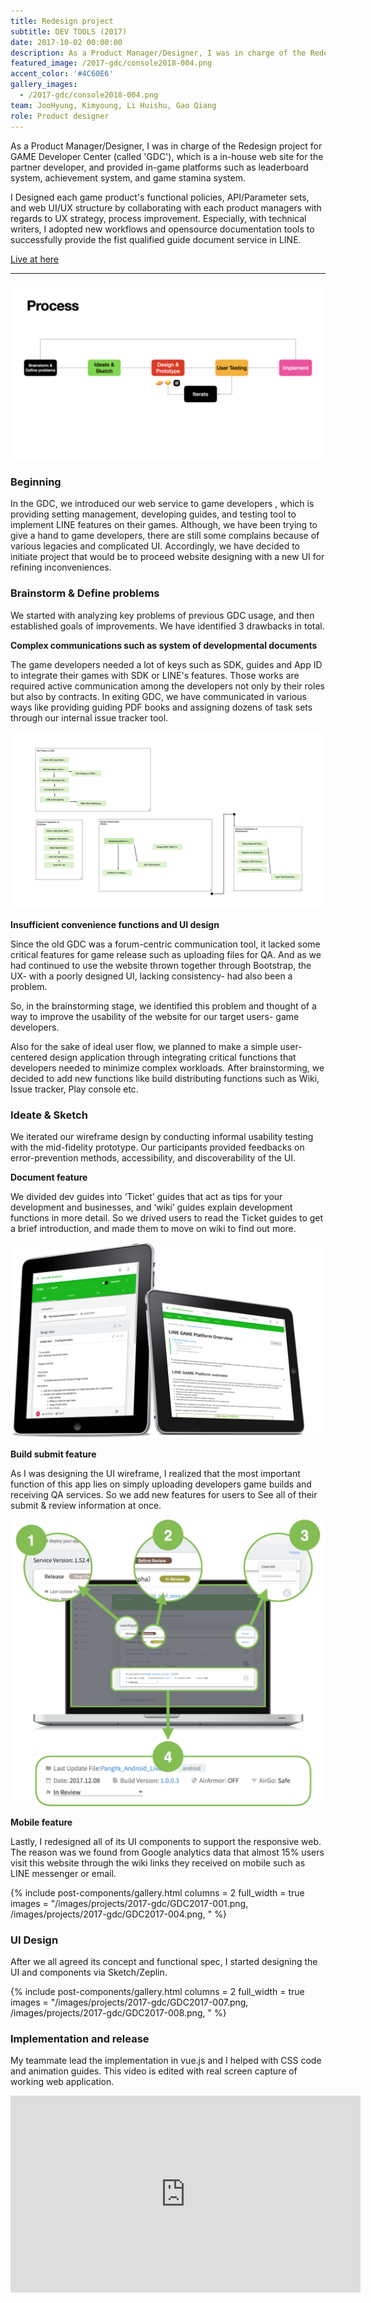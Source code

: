 ```yaml
---
title: Redesign project
subtitle: DEV TOOLS (2017)
date: 2017-10-02 00:00:00
description: As a Product Manager/Designer, I was in charge of the Redesign project for LINE GAME Developers site as known as 'GDC', which is a in-house web site for the partner developer, and provided in-game platforms such as leaderboard system, achievement system, and game stamina system.
featured_image: /2017-gdc/console2018-004.png
accent_color: '#4C60E6'
gallery_images:
  - /2017-gdc/console2018-004.png
team: JooHyung, Kimyoung, Li Huishu, Gao Qiang
role: Product designer
---
```


As a Product Manager/Designer, I was in charge of the Redesign project for GAME Developer Center (called 'GDC'), which is a in-house web site for the partner developer, and provided in-game platforms such as leaderboard system, achievement system, and game stamina system.

I Designed each game product's functional policies, API/Parameter sets, and web UI/UX structure by collaborating with each product managers with regards to UX strategy, process improvement. Especially, with technical writers, I adopted new workflows and opensource documentation tools to successfully provide the fist qualified guide document service in LINE.


<a href="https://gdc.game.line.me/" class="button--fill" target="_blank">Live at here</a>


----

![](/images/projects/Portfolio/Portfolio.003.png)

### Beginning

In the GDC, we introduced our web service to game developers , which is providing setting management, developing guides, and testing tool to implement LINE features on their games. Although, we have been trying to give a hand to game developers, there are still some complains because of various legacies and complicated UI. Accordingly, we have decided to initiate project that would be to proceed website designing with a new UI for refining inconveniences.

### Brainstorm & Define problems

We started with analyzing key problems of previous GDC usage, and then established goals of improvements. We have identified 3 drawbacks in total.

**Complex communications such as system of developmental documents**

The game developers needed a lot of keys such as SDK, guides and App ID to integrate their games with SDK or LINE's features. Those works are required active communication among the developers not only by their roles but also by contracts. In exiting GDC, we have communicated in various ways like providing guiding PDF books and assigning dozens of task sets through our internal issue tracker tool.

![](/images/projects/Portfolio/Portfolio.004.png)


**Insufficient convenience functions and UI design**

Since the old GDC was a forum-centric communication tool, it lacked some critical features for game release such as uploading files for QA. And as we had continued to use the website thrown together through Bootstrap, the UX- with a poorly designed UI, lacking consistency- had also been a problem.

So, in the brainstorming stage, we identified this problem and thought of a way to improve the usability of the website for our target users- game developers.

Also for the sake of ideal user flow, we planned to make a simple user-centered design application through integrating critical functions that developers needed to minimize complex workloads. After brainstorming, we decided to add new functions like build distributing functions such as Wiki, Issue tracker, Play console etc. 

### Ideate & Sketch

We iterated our wireframe design by conducting informal usability testing with the mid-fidelity prototype. Our participants provided feedbacks on error-prevention methods, accessibility, and discoverability of the UI.

**Document feature**

We divided dev guides into ‘Ticket’ guides that act as tips for your development and businesses, and ‘wiki’ guides explain development functions in more detail. So we drived users to read the Ticket guides to get a brief introduction, and made them to move on wiki to find out more.

![](/images/projects/2017-gdc/GDC2017-002.png)


**Build submit feature**

As I was designing the UI wireframe, I realized that the most important function of this app lies on simply uploading developers game builds and receiving QA services. So we add new features for users to See all of their submit & review information at once.

![](/images/projects/2017-gdc/GDC2017-003.png)


**Mobile feature**

Lastly, I redesigned all of its UI components to support the responsive web. The reason was we found from Google analytics data that almost 15% users visit this website through the wiki links they received  on mobile such as LINE messenger or email.  


{% include post-components/gallery.html
	columns = 2
	full_width = true
	images = "/images/projects/2017-gdc/GDC2017-001.png, /images/projects/2017-gdc/GDC2017-004.png,
	"
%}


### UI Design

After we all agreed its concept and functional spec, I started designing the UI and components via Sketch/Zeplin. 

{% include post-components/gallery.html
	columns = 2
	full_width = true
	images = "/images/projects/2017-gdc/GDC2017-007.png, /images/projects/2017-gdc/GDC2017-008.png,
	"
%}

### Implementation and release

My teammate lead the implementation in vue.js and I helped with CSS code and animation guides. This video is edited with real screen capture of working web application.


<iframe width="560" height="315" src="https://www.youtube.com/embed/CP8hyeFnomg" frameborder="0" allow="accelerometer; autoplay; encrypted-media; gyroscope; picture-in-picture" allowfullscreen></iframe>
